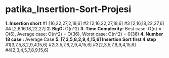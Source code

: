 # patika_Insertion-Sort-Projesi
**1. Insertion short**
#1 [16,22,27,2,18,6]
#2 [2,16,22,27,18,6]
#3 [2,16,18,22,27,6]
#4 [2,6,16,18,22,27]
**2. BigO:** O(n^2)
**3. Time Complexity:** Best case: O(n) = O(6), Average case: O(n^2) = O(36), Worst case: O(n^2) = 0(36) 
**4. Number 18 case :** Average Case
**5.  [7,3,5,8,2,9,4,15,6] Insertion Sort first 4 step**
#1[3,7,5,8,2,9,4,15,6]
#2[3,5,7,8,2,9,4,15,6]
#3[2,3,5,7,8,9,4,15,6]
#4[2,3,4,5,7,8,9,15,6]

